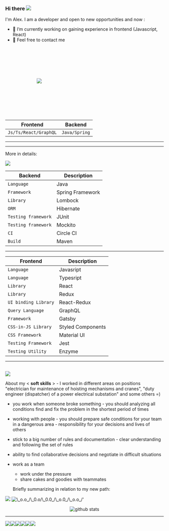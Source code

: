 ### Hi there <img src="https://img.icons8.com/dusk/100/000000/snowman.png"/>

<!--
**naglec13/naglec13** is a ✨ _special_ ✨ repository because its `README.md` (this file) appears on your GitHub profile.

Here are some ideas to get you started:

- 🔭 I’m currently working on experiencing in Java EE, frontend
- 🌱 I’m currently learning Spring Framework and building projects via Agile approach, React, Redux
- 👯 I’m looking to collaborate on ...
- 🤔 I’m looking for help with ...
- 💬 Ask me about ...
- 📫 How to reach me: ...
- 😄 Pronouns: ...
- ⚡ Fun fact: ...
-->

 I'm Alex. I am a developer and open to new opportunities and now :
 
- 🔭 I’m currently working on gaining experience in frontend (Javascript, React) 
- 👯 Feel free to contact me  

<p>
<img src='https://media.giphy.com/media/vzO0Vc8b2VBLi/source.gif' 
     vspace='100' hspace='100'>
 </p>
 

 
 | Frontend | Backend |
| --- | --- |
| `Js/Ts/React/GraphQL` | `Java/Spring` |
---
---
 
 More in details: 
 
 <img src="https://img.icons8.com/dusk/64/000000/iceberg.png"/>
 
  | Backend | Description |
| --- | --- |
| `Language` | Java |
| `Framework` | Spring Framework  |
| `Library` | Lombock |
| `ORM` | Hibernate|
| `Testing framework` | JUnit |
| `Testing framework` | Mockito |
| `CI` | Circle CI |
| `Build` | Maven |
  ---
  | Frontend | Description |
| --- | --- |
| `Language` | Javasript |
| `Language` | Typesript |
| `Library` | React |
| `Library` | Redux |
| `UI binding Library` | React-Redux |
| `Query Language` | GraphQL |
| `Framework` | Gatsby |
| `CSS-in-JS Library` | Styled Components |
| `CSS Framework` | Material UI |
| `Testing Framework` | Jest |
| `Testing Utility` | Enzyme |

---
<br>

<img src="https://img.icons8.com/dusk/64/000000/people-working-together.png"/>

About my < <b>soft skills</b> > - I worked in different areas on positions "electrician for maintenance of hoisting mechanisms and cranes", "duty engineer (dispatcher) of a power electrical substation" and some others =)
  - you work when someone broke something - you should analyzing all conditions find and fix the problem in the shortest period of times
  - working with people - you should prepare safe conditions for your team in a dangerous area - responsibility for your decisions and lives of others
- stick to a big number of rules and documentation - clear understanding and following the set of rules
- ability to find collaborative decisions and negotiate in difficult situations
- work as a team
  - work under the pressure
  - share cakes and goodies with teammates
  
  Briefly summarizing in relation to my new path:
 
<img src='https://media.giphy.com/media/BuReg1EyvWaac/giphy.gif'>
<img src='https://visitor-badge.glitch.me/badge?page_id=naglec13.naglec13'
alt= \_o.o_/\_0.o/\_0.0_/\_o.0_/\_o.o_/'>

<p align = 'center'>
  <img src="https://github-readme-stats.vercel.app/api/?username=naglec13&show_icons=true&theme=dark" alt="github stats"/></br>
</p>

---


<img src="https://img.icons8.com/dusk/64/000000/java-coffee-cup-logo.png"/><img src="https://img.icons8.com/color/64/000000/spring-logo.png"/><img src="https://img.icons8.com/color/64/000000/javascript.png"/><img src="https://img.icons8.com/color/64/000000/typescript.png"/><img src="https://img.icons8.com/officel/64/000000/react.png"/><img src="https://img.icons8.com/color/64/000000/material-ui.png"/>
